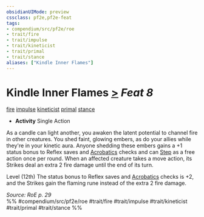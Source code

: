 ```yaml
---
obsidianUIMode: preview
cssclass: pf2e,pf2e-feat
tags:
- compendium/src/pf2e/roe
- trait/fire
- trait/impulse
- trait/kineticist
- trait/primal
- trait/stance
aliases: ["Kindle Inner Flames"]
---
```

# Kindle Inner Flames  [>](rules/core-rulebook/chapter-9-playing-the-game.md#Actions "Single Action") *Feat 8*  
[fire](rules/traits/fire.md "Fire Energy & Element Trait")  [impulse](rules/traits/impulse-roe.md "Impulse Action & Ability Trait")  [kineticist](rules/traits/kineticist-roe.md "Kineticist Class Trait")  [primal](rules/traits/primal.md "Primal Tradition Trait")  [stance](rules/traits/stance.md "Stance Combat Trait")  

- **Activity** Single Action

As a candle can light another, you awaken the latent potential to channel fire in other creatures. You shed faint, glowing embers, as do your allies while they're in your kinetic aura. Anyone shedding these embers gains a +1 status bonus to Reflex saves and [Acrobatics](compendium/skills.md#Acrobatics) checks and can [Step](rules/actions/step.md) as a free action once per round. When an affected creature takes a move action, its Strikes deal an extra 2 fire damage until the end of its turn.

Level (12th) The status bonus to Reflex saves and [Acrobatics](compendium/skills.md#Acrobatics) checks is +2, and the Strikes gain the flaming rune instead of the extra 2 fire damage.

*Source: RoE p. 29*  
%% #compendium/src/pf2e/roe #trait/fire #trait/impulse #trait/kineticist #trait/primal #trait/stance %%